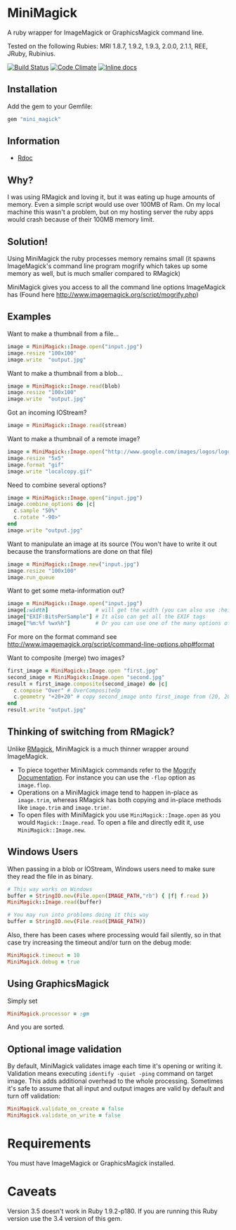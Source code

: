 # MiniMagick

A ruby wrapper for ImageMagick or GraphicsMagick command line.

Tested on the following Rubies: MRI 1.8.7, 1.9.2, 1.9.3, 2.0.0, 2.1.1, REE, JRuby, Rubinius.

[![Build Status](https://secure.travis-ci.org/minimagick/minimagick.png)](http://travis-ci.org/minimagick/minimagick)
[![Code Climate](https://codeclimate.com/github/minimagick/minimagick.png)](https://codeclimate.com/github/minimagick/minimagick)
[![Inline docs](http://inch-ci.org/github/minimagick/minimagick.png)](http://inch-ci.org/github/minimagick/minimagick)

## Installation

Add the gem to your Gemfile:

```ruby
gem "mini_magick"
```

## Information

* [Rdoc](http://rubydoc.info/github/minimagick/minimagick)


## Why?

I was using RMagick and loving it, but it was eating up huge amounts
of memory. Even a simple script would use over 100MB of Ram. On my
local machine this wasn't a problem, but on my hosting server the
ruby apps would crash because of their 100MB memory limit.

## Solution!

Using MiniMagick the ruby processes memory remains small (it spawns
ImageMagick's command line program mogrify which takes up some memory
as well, but is much smaller compared to RMagick)

MiniMagick gives you access to all the command line options ImageMagick
has (Found here http://www.imagemagick.org/script/mogrify.php)


## Examples

Want to make a thumbnail from a file...

```ruby
image = MiniMagick::Image.open("input.jpg")
image.resize "100x100"
image.write  "output.jpg"
```

Want to make a thumbnail from a blob...

```ruby
image = MiniMagick::Image.read(blob)
image.resize "100x100"
image.write  "output.jpg"
```

Got an incoming IOStream?

```ruby
image = MiniMagick::Image.read(stream)
```

Want to make a thumbnail of a remote image?

```ruby
image = MiniMagick::Image.open("http://www.google.com/images/logos/logo.png")
image.resize "5x5"
image.format "gif"
image.write "localcopy.gif"
```

Need to combine several options?

```ruby
image = MiniMagick::Image.open("input.jpg")
image.combine_options do |c|
  c.sample "50%"
  c.rotate "-90>"
end
image.write "output.jpg"
```

Want to manipulate an image at its source (You won't have to write it
out because the transformations are done on that file)

```ruby
image = MiniMagick::Image.new("input.jpg")
image.resize "100x100"
image.run_queue
```

Want to get some meta-information out?

```ruby
image = MiniMagick::Image.open("input.jpg")
image[:width]               # will get the width (you can also use :height and :format)
image["EXIF:BitsPerSample"] # It also can get all the EXIF tags
image["%m:%f %wx%h"]        # Or you can use one of the many options of the format command
```

For more on the format command see
http://www.imagemagick.org/script/command-line-options.php#format

Want to composite (merge) two images?

```ruby
first_image = MiniMagick::Image.open "first.jpg"
second_image = MiniMagick::Image.open "second.jpg"
result = first_image.composite(second_image) do |c|
  c.compose "Over" # OverCompositeOp
  c.geometry "+20+20" # copy second_image onto first_image from (20, 20)
end
result.write "output.jpg"
```

## Thinking of switching from RMagick?

Unlike [RMagick](http://rmagick.rubyforge.org), MiniMagick is a much thinner wrapper around ImageMagick.

* To piece together MiniMagick commands refer to the [Mogrify Documentation](http://www.imagemagick.org/script/mogrify.php). For instance you can use the `-flop` option as `image.flop`.
* Operations on a MiniMagick image tend to happen in-place as `image.trim`, whereas RMagick has both copying and in-place methods like `image.trim` and `image.trim!`.
* To open files with MiniMagick you use `MiniMagick::Image.open` as you would `Magick::Image.read`. To open a file and directly edit it, use `MiniMagick::Image.new`.

## Windows Users

When passing in a blob or IOStream, Windows users need to make sure they read the file in as binary.

```ruby
# This way works on Windows
buffer = StringIO.new(File.open(IMAGE_PATH,"rb") { |f| f.read })
MiniMagick::Image.read(buffer)

# You may run into problems doing it this way
buffer = StringIO.new(File.read(IMAGE_PATH))
```

Also, there has been cases where processing would fail silently, so in that
case try increasing the timeout and/or turn on the debug mode:

```ruby
MiniMagick.timeout = 10
MiniMagick.debug = true
```

## Using GraphicsMagick

Simply set

```ruby
MiniMagick.processor = :gm
```

And you are sorted.

## Optional image validation

By default, MiniMagick validates image each time it's opening or writing it. Validation means executing `identify -quiet -ping` command on target image. This adds additional overhead to the whole processing. Sometimes it's safe to assume that all input and output images are valid by default and turn off validation:

```ruby
MiniMagick.validate_on_create = false
MiniMagick.validate_on_write = false
```

# Requirements

You must have ImageMagick or GraphicsMagick installed.

# Caveats

Version 3.5 doesn't work in Ruby 1.9.2-p180. If you are running this Ruby version use the 3.4 version of this gem.
